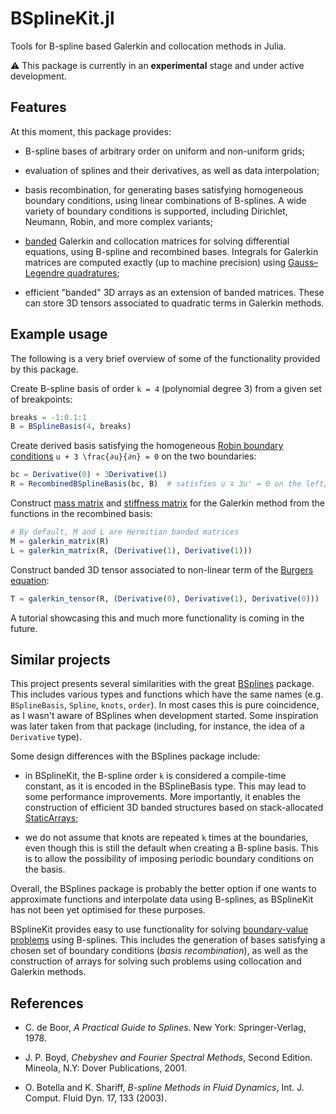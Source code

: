 # BSplineKit.jl

Tools for B-spline based Galerkin and collocation methods in Julia.

⚠ This package is currently in an **experimental** stage and under active
development.

## Features

At this moment, this package provides:

- B-spline bases of arbitrary order on uniform and non-uniform grids;

- evaluation of splines and their derivatives, as well as data interpolation;

- basis recombination, for generating bases satisfying homogeneous boundary
  conditions, using linear combinations of B-splines.
  A wide variety of boundary conditions is supported, including Dirichlet,
  Neumann, Robin, and more complex variants;

- [banded](https://github.com/JuliaMatrices/BandedMatrices.jl) Galerkin and
  collocation matrices for solving differential equations, using B-spline and
  recombined bases.
  Integrals for Galerkin matrices are computed exactly (up to machine
  precision) using [Gauss–Legendre
  quadratures](https://github.com/JuliaApproximation/FastGaussQuadrature.jl);

- efficient "banded" 3D arrays as an extension of banded matrices.
  These can store 3D tensors associated to quadratic terms in Galerkin methods.

## Example usage

The following is a very brief overview of some of the functionality provided
by this package.

Create B-spline basis of order ``k = 4`` (polynomial degree 3) from a given
set of breakpoints:

```julia
breaks = -1:0.1:1
B = BSplineBasis(4, breaks)
```

Create derived basis satisfying the homogeneous [Robin boundary
conditions](https://en.wikipedia.org/wiki/Robin_boundary_condition)
``u + 3 \frac{∂u}{∂n} = 0`` on the two boundaries:

```julia
bc = Derivative(0) + 3Derivative(1)
R = RecombinedBSplineBasis(bc, B)  # satisfies u ∓ 3u' = 0 on the left/right boundary
```

Construct [mass matrix](https://en.wikipedia.org/wiki/Mass_matrix) and
[stiffness matrix](https://en.wikipedia.org/wiki/Stiffness_matrix) for
the Galerkin method from the functions in the recombined basis:

```julia
# By default, M and L are Hermitian banded matrices
M = galerkin_matrix(R)
L = galerkin_matrix(R, (Derivative(1), Derivative(1)))
```

Construct banded 3D tensor associated to non-linear term of the [Burgers
equation](https://en.wikipedia.org/wiki/Burgers%27_equation):

```julia
T = galerkin_tensor(R, (Derivative(0), Derivative(1), Derivative(0)))
```

A tutorial showcasing this and much more functionality is coming in the
future.

## Similar projects

This project presents several similarities with the great
[BSplines](https://github.com/sostock/BSplines.jl) package.
This includes various types and functions which have the same names (e.g.
`BSplineBasis`, `Spline`, `knots`, `order`).
In most cases this is pure coincidence, as I wasn't aware of BSplines when
development started.
Some inspiration was later taken from that package (including, for instance,
the idea of a `Derivative` type).

Some design differences with the BSplines package include:

- in BSplineKit, the B-spline order `k` is considered a compile-time
  constant, as it is encoded in the BSplineBasis type. This may lead to some
  performance improvements. More importantly, it enables the construction of
  efficient 3D banded structures based on stack-allocated
  [StaticArrays](https://github.com/JuliaArrays/StaticArrays.jl);

- we do not assume that knots are repeated `k` times at the boundaries, even
  though this is still the default when creating a B-spline basis.
  This is to allow the possibility of imposing periodic boundary conditions
  on the basis.

Overall, the BSplines package is probably the better option if one wants to
approximate functions and interpolate data using B-splines, as BSplineKit has
not been yet optimised for these purposes.

BSplineKit provides easy to use functionality for solving
[boundary-value problems](https://en.wikipedia.org/wiki/Boundary_value_problem)
using B-splines.
This includes the generation of bases satisfying a chosen set of boundary
conditions (*basis recombination*), as well as the construction of
arrays for solving such problems using collocation and Galerkin methods.

## References

- C. de Boor, *A Practical Guide to Splines*. New York: Springer-Verlag, 1978.

- J. P. Boyd, *Chebyshev and Fourier Spectral Methods*, Second Edition.
  Mineola, N.Y: Dover Publications, 2001.

- O. Botella and K. Shariff, *B-spline Methods in Fluid Dynamics*, Int. J. Comput.
  Fluid Dyn. 17, 133 (2003).

